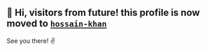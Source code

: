 ## 👋 Hi, visitors from future! this profile is now moved to [`hossain-khan`](https://github.com/hossain-khan)
See you there! ✌️

<!---
amardeshbd/amardeshbd is a ✨ special ✨ repository because its `README.md` (this file) appears on your GitHub profile.
You can click the Preview link to take a look at your changes.
--->
